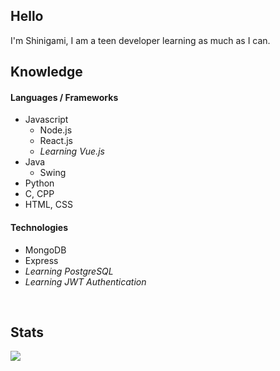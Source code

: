 ## Hello
I'm Shinigami, I am a teen developer learning as much as I can.

## Knowledge
#### Languages / Frameworks
* Javascript
    * Node.js
    * React.js
    * *Learning Vue.js*
* Java
    * Swing
* Python
* C, CPP
* HTML, CSS
#### Technologies
* MongoDB
* Express
* *Learning PostgreSQL*
* *Learning JWT Authentication*

<br>

## Stats
<img src="https://metrics.lecoq.io/jusstorched?base.repositories=0&languages=1&isocalendar=1&followup=1">
